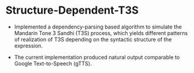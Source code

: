 # Structure-Dependent-T3S

* Implemented a dependency-parsing based algorithm to simulate the Mandarin Tone 3 Sandhi (T3S) process, which yields different patterns of realization of T3S depending on the syntactic structure of the expression.

* The current implementation produced natural output comparable to Google Text-to-Speech (gTTS).
